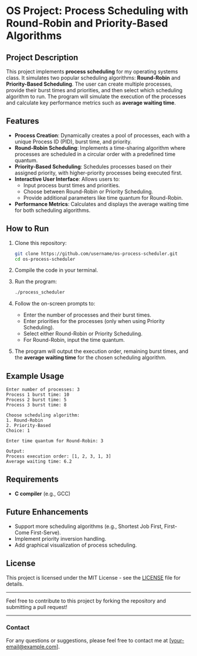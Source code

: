 # OS Project: Process Scheduling with Round-Robin and Priority-Based Algorithms

## Project Description

This project implements **process scheduling** for my operating systems class. It simulates two popular scheduling algorithms: **Round-Robin** and **Priority-Based Scheduling**. The user can create multiple processes, provide their burst times and priorities, and then select which scheduling algorithm to run. The program will simulate the execution of the processes and calculate key performance metrics such as **average waiting time**.

## Features

- **Process Creation**: Dynamically creates a pool of processes, each with a unique Process ID (PID), burst time, and priority.
- **Round-Robin Scheduling**: Implements a time-sharing algorithm where processes are scheduled in a circular order with a predefined time quantum.
- **Priority-Based Scheduling**: Schedules processes based on their assigned priority, with higher-priority processes being executed first.
- **Interactive User Interface**: Allows users to:
  - Input process burst times and priorities.
  - Choose between Round-Robin or Priority Scheduling.
  - Provide additional parameters like time quantum for Round-Robin.
- **Performance Metrics**: Calculates and displays the average waiting time for both scheduling algorithms.
  

## How to Run

1. Clone this repository:

    ```bash
    git clone https://github.com/username/os-process-scheduler.git
    cd os-process-scheduler
    ```

2. Compile the code in your terminal.

3. Run the program:

    ```bash
    ./process_scheduler
    ```

4. Follow the on-screen prompts to:
   - Enter the number of processes and their burst times.
   - Enter priorities for the processes (only when using Priority Scheduling).
   - Select either Round-Robin or Priority Scheduling.
   - For Round-Robin, input the time quantum.
   
5. The program will output the execution order, remaining burst times, and the **average waiting time** for the chosen scheduling algorithm.

## Example Usage

```
Enter number of processes: 3
Process 1 burst time: 10
Process 2 burst time: 5
Process 3 burst time: 8

Choose scheduling algorithm:
1. Round-Robin
2. Priority-Based
Choice: 1

Enter time quantum for Round-Robin: 3

Output:
Process execution order: [1, 2, 3, 1, 3]
Average waiting time: 6.2
```

## Requirements

- **C compiler** (e.g., GCC)

## Future Enhancements

- Support more scheduling algorithms (e.g., Shortest Job First, First-Come First-Serve).
- Implement priority inversion handling.
- Add graphical visualization of process scheduling.

## License

This project is licensed under the MIT License - see the [LICENSE](LICENSE) file for details.

---

Feel free to contribute to this project by forking the repository and submitting a pull request!

---

### Contact

For any questions or suggestions, please feel free to contact me at [your-email@example.com].
